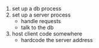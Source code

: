 1. set up a db process
2. set up a server process
    - handle requests
    - talk to the db
3. host client code somewhere
    - hardcode the server address
